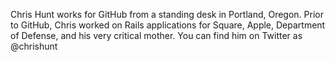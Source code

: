 Chris Hunt works for GitHub from a standing desk in Portland, Oregon. Prior to GitHub, Chris worked on Rails applications for Square, Apple, Department of Defense, and his very critical mother. You can find him on Twitter as @chrishunt

